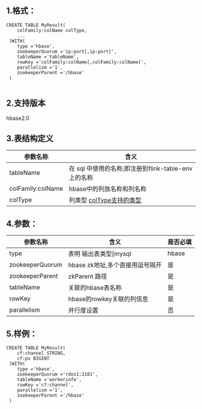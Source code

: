 ## 1.格式：
```
CREATE TABLE MyResult(
    colFamily:colName colType,
    ...
 )WITH(
    type ='hbase',
    zookeeperQuorum ='ip:port[,ip:port]',
    tableName ='tableName',
    rowKey ='colFamily:colName[,colFamily:colName]',
    parallelism ='1',
    zookeeperParent ='/hbase'
 )


```

## 2.支持版本
hbase2.0

## 3.表结构定义
 
|参数名称|含义|
|----|---|
| tableName | 在 sql 中使用的名称;即注册到flink-table-env上的名称
| colFamily:colName | hbase中的列族名称和列名称
| colType | 列类型 [colType支持的类型](colType.md)

## 4.参数：
  
|参数名称|含义|是否必填|
|----|---|---|
|type | 表明 输出表类型[mysql|hbase|elasticsearch]|是|
|zookeeperQuorum | hbase zk地址,多个直接用逗号隔开|是|
|zookeeperParent | zkParent 路径|是|
|tableName | 关联的hbase表名称|是|
|rowKey | hbase的rowkey关联的列信息|是|
|parallelism | 并行度设置|否|
      
  
## 5.样例：
```
CREATE TABLE MyResult(
    cf:channel STRING,
    cf:pv BIGINT
 )WITH(
    type ='hbase',
    zookeeperQuorum ='rdos1:2181',
    tableName ='workerinfo',
    rowKey ='cf:channel',
    parallelism ='1',
    zookeeperParent ='/hbase'
 )

 ```